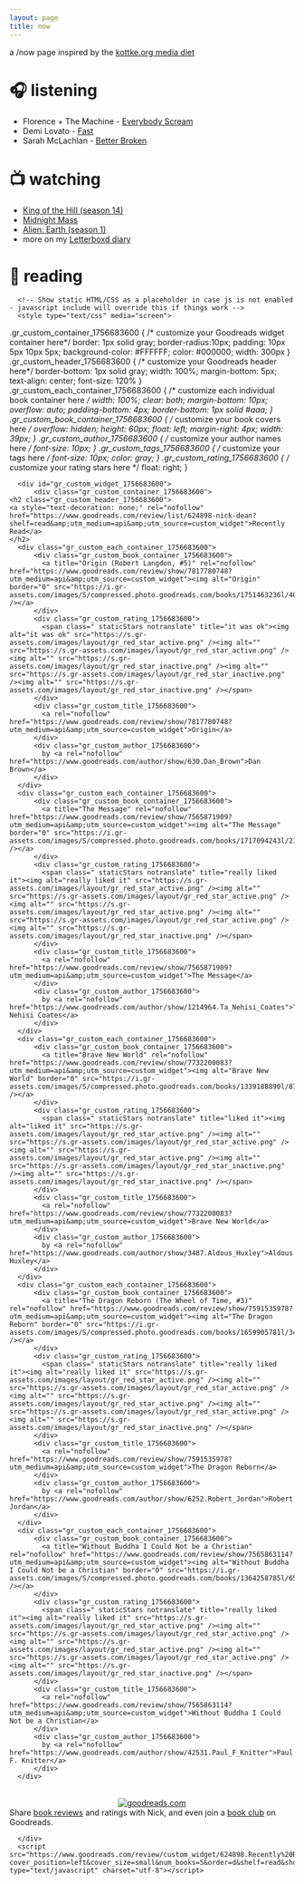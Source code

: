 ```yaml
---
layout: page
title: now
---
```

a /now page inspired by the [kottke.org media diet](https://kottke.org/tag/media%20diet)

# 🎧 listening
- Florence + The Machine - [Everybody Scream](https://music.apple.com/us/album/everybody-scream/1833586446)
- Demi Lovato - [Fast](https://music.apple.com/us/album/fast-single/1828755651)
- Sarah McLachlan - [Better Broken](https://music.apple.com/us/album/better-broken/1817066446)

# 📺 watching 
- [King of the Hill (season 14)](https://www.hulu.com/series/52b8dd8a-eff2-4ed2-9b8d-7c0039df1c53)
- [Midnight Mass](https://www.netflix.com/search?q=midnight%20mass&jbv=81083626)
- [Alien: Earth (season 1)](https://www.hulu.com/series/ac314a24-c615-48ee-8e24-b26de75e64ef) 
- more on my [Letterboxd diary](https://letterboxd.com/ntqe/films/diary/) 



# 📕 reading 
      <!-- Show static HTML/CSS as a placeholder in case js is not enabled - javascript include will override this if things work -->
      <style type="text/css" media="screen">
  .gr_custom_container_1756683600 {
    /* customize your Goodreads widget container here*/
    border: 1px solid gray;
    border-radius:10px;
    padding: 10px 5px 10px 5px;
    background-color: #FFFFFF;
    color: #000000;
    width: 300px
  }
  .gr_custom_header_1756683600 {
    /* customize your Goodreads header here*/
    border-bottom: 1px solid gray;
    width: 100%;
    margin-bottom: 5px;
    text-align: center;
    font-size: 120%
  }
  .gr_custom_each_container_1756683600 {
    /* customize each individual book container here */
    width: 100%;
    clear: both;
    margin-bottom: 10px;
    overflow: auto;
    padding-bottom: 4px;
    border-bottom: 1px solid #aaa;
  }
  .gr_custom_book_container_1756683600 {
    /* customize your book covers here */
    overflow: hidden;
    height: 60px;
      float: left;
      margin-right: 4px;
      width: 39px;
  }
  .gr_custom_author_1756683600 {
    /* customize your author names here */
    font-size: 10px;
  }
  .gr_custom_tags_1756683600 {
    /* customize your tags here */
    font-size: 10px;
    color: gray;
  }
  .gr_custom_rating_1756683600 {
    /* customize your rating stars here */
    float: right;
  }
</style>

      <div id="gr_custom_widget_1756683600">
          <div class="gr_custom_container_1756683600">
    <h2 class="gr_custom_header_1756683600">
    <a style="text-decoration: none;" rel="nofollow" href="https://www.goodreads.com/review/list/624898-nick-dean?shelf=read&amp;utm_medium=api&amp;utm_source=custom_widget">Recently Read</a>
    </h2>
      <div class="gr_custom_each_container_1756683600">
          <div class="gr_custom_book_container_1756683600">
            <a title="Origin (Robert Langdon, #5)" rel="nofollow" href="https://www.goodreads.com/review/show/7817780748?utm_medium=api&amp;utm_source=custom_widget"><img alt="Origin" border="0" src="https://i.gr-assets.com/images/S/compressed.photo.goodreads.com/books/1751463236l/40963142._SY75_.jpg" /></a>
          </div>
          <div class="gr_custom_rating_1756683600">
            <span class=" staticStars notranslate" title="it was ok"><img alt="it was ok" src="https://s.gr-assets.com/images/layout/gr_red_star_active.png" /><img alt="" src="https://s.gr-assets.com/images/layout/gr_red_star_active.png" /><img alt="" src="https://s.gr-assets.com/images/layout/gr_red_star_inactive.png" /><img alt="" src="https://s.gr-assets.com/images/layout/gr_red_star_inactive.png" /><img alt="" src="https://s.gr-assets.com/images/layout/gr_red_star_inactive.png" /></span>
          </div>
          <div class="gr_custom_title_1756683600">
            <a rel="nofollow" href="https://www.goodreads.com/review/show/7817780748?utm_medium=api&amp;utm_source=custom_widget">Origin</a>
          </div>
          <div class="gr_custom_author_1756683600">
            by <a rel="nofollow" href="https://www.goodreads.com/author/show/630.Dan_Brown">Dan    Brown</a>
          </div>
      </div>
      <div class="gr_custom_each_container_1756683600">
          <div class="gr_custom_book_container_1756683600">
            <a title="The Message" rel="nofollow" href="https://www.goodreads.com/review/show/7565871909?utm_medium=api&amp;utm_source=custom_widget"><img alt="The Message" border="0" src="https://i.gr-assets.com/images/S/compressed.photo.goodreads.com/books/1717094243l/210943364._SY75_.jpg" /></a>
          </div>
          <div class="gr_custom_rating_1756683600">
            <span class=" staticStars notranslate" title="really liked it"><img alt="really liked it" src="https://s.gr-assets.com/images/layout/gr_red_star_active.png" /><img alt="" src="https://s.gr-assets.com/images/layout/gr_red_star_active.png" /><img alt="" src="https://s.gr-assets.com/images/layout/gr_red_star_active.png" /><img alt="" src="https://s.gr-assets.com/images/layout/gr_red_star_active.png" /><img alt="" src="https://s.gr-assets.com/images/layout/gr_red_star_inactive.png" /></span>
          </div>
          <div class="gr_custom_title_1756683600">
            <a rel="nofollow" href="https://www.goodreads.com/review/show/7565871909?utm_medium=api&amp;utm_source=custom_widget">The Message</a>
          </div>
          <div class="gr_custom_author_1756683600">
            by <a rel="nofollow" href="https://www.goodreads.com/author/show/1214964.Ta_Nehisi_Coates">Ta-Nehisi Coates</a>
          </div>
      </div>
      <div class="gr_custom_each_container_1756683600">
          <div class="gr_custom_book_container_1756683600">
            <a title="Brave New World" rel="nofollow" href="https://www.goodreads.com/review/show/7732200083?utm_medium=api&amp;utm_source=custom_widget"><img alt="Brave New World" border="0" src="https://i.gr-assets.com/images/S/compressed.photo.goodreads.com/books/1339188890l/8700746._SX50_.jpg" /></a>
          </div>
          <div class="gr_custom_rating_1756683600">
            <span class=" staticStars notranslate" title="liked it"><img alt="liked it" src="https://s.gr-assets.com/images/layout/gr_red_star_active.png" /><img alt="" src="https://s.gr-assets.com/images/layout/gr_red_star_active.png" /><img alt="" src="https://s.gr-assets.com/images/layout/gr_red_star_active.png" /><img alt="" src="https://s.gr-assets.com/images/layout/gr_red_star_inactive.png" /><img alt="" src="https://s.gr-assets.com/images/layout/gr_red_star_inactive.png" /></span>
          </div>
          <div class="gr_custom_title_1756683600">
            <a rel="nofollow" href="https://www.goodreads.com/review/show/7732200083?utm_medium=api&amp;utm_source=custom_widget">Brave New World</a>
          </div>
          <div class="gr_custom_author_1756683600">
            by <a rel="nofollow" href="https://www.goodreads.com/author/show/3487.Aldous_Huxley">Aldous Huxley</a>
          </div>
      </div>
      <div class="gr_custom_each_container_1756683600">
          <div class="gr_custom_book_container_1756683600">
            <a title="The Dragon Reborn (The Wheel of Time, #3)" rel="nofollow" href="https://www.goodreads.com/review/show/7591535978?utm_medium=api&amp;utm_source=custom_widget"><img alt="The Dragon Reborn" border="0" src="https://i.gr-assets.com/images/S/compressed.photo.goodreads.com/books/1659905781l/34897._SX50_.jpg" /></a>
          </div>
          <div class="gr_custom_rating_1756683600">
            <span class=" staticStars notranslate" title="really liked it"><img alt="really liked it" src="https://s.gr-assets.com/images/layout/gr_red_star_active.png" /><img alt="" src="https://s.gr-assets.com/images/layout/gr_red_star_active.png" /><img alt="" src="https://s.gr-assets.com/images/layout/gr_red_star_active.png" /><img alt="" src="https://s.gr-assets.com/images/layout/gr_red_star_active.png" /><img alt="" src="https://s.gr-assets.com/images/layout/gr_red_star_inactive.png" /></span>
          </div>
          <div class="gr_custom_title_1756683600">
            <a rel="nofollow" href="https://www.goodreads.com/review/show/7591535978?utm_medium=api&amp;utm_source=custom_widget">The Dragon Reborn</a>
          </div>
          <div class="gr_custom_author_1756683600">
            by <a rel="nofollow" href="https://www.goodreads.com/author/show/6252.Robert_Jordan">Robert Jordan</a>
          </div>
      </div>
      <div class="gr_custom_each_container_1756683600">
          <div class="gr_custom_book_container_1756683600">
            <a title="Without Buddha I Could Not be a Christian" rel="nofollow" href="https://www.goodreads.com/review/show/7565863114?utm_medium=api&amp;utm_source=custom_widget"><img alt="Without Buddha I Could Not be a Christian" border="0" src="https://i.gr-assets.com/images/S/compressed.photo.goodreads.com/books/1364258785l/6562843._SY75_.jpg" /></a>
          </div>
          <div class="gr_custom_rating_1756683600">
            <span class=" staticStars notranslate" title="really liked it"><img alt="really liked it" src="https://s.gr-assets.com/images/layout/gr_red_star_active.png" /><img alt="" src="https://s.gr-assets.com/images/layout/gr_red_star_active.png" /><img alt="" src="https://s.gr-assets.com/images/layout/gr_red_star_active.png" /><img alt="" src="https://s.gr-assets.com/images/layout/gr_red_star_active.png" /><img alt="" src="https://s.gr-assets.com/images/layout/gr_red_star_inactive.png" /></span>
          </div>
          <div class="gr_custom_title_1756683600">
            <a rel="nofollow" href="https://www.goodreads.com/review/show/7565863114?utm_medium=api&amp;utm_source=custom_widget">Without Buddha I Could Not be a Christian</a>
          </div>
          <div class="gr_custom_author_1756683600">
            by <a rel="nofollow" href="https://www.goodreads.com/author/show/42531.Paul_F_Knitter">Paul F. Knitter</a>
          </div>
      </div>
  <br style="clear: both"/>
  <center>
    <a rel="nofollow" href="https://www.goodreads.com/"><img alt="goodreads.com" style="border:0" src="https://s.gr-assets.com/images/widget/widget_logo.gif" /></a>
  </center>
  <noscript>
    Share <a rel="nofollow" href="https://www.goodreads.com/">book reviews</a> and ratings with Nick, and even join a <a rel="nofollow" href="https://www.goodreads.com/group">book club</a> on Goodreads.
  </noscript>
  </div>

      </div>
      <script src="https://www.goodreads.com/review/custom_widget/624898.Recently%20Read?cover_position=left&cover_size=small&num_books=5&order=d&shelf=read&show_author=1&show_cover=1&show_rating=1&show_review=1&show_tags=1&show_title=1&sort=date_read&widget_bg_color=FFFFFF&widget_bg_transparent=&widget_border_width=1&widget_id=1756683600&widget_text_color=000000&widget_title_size=medium&widget_width=medium" type="text/javascript" charset="utf-8"></script>